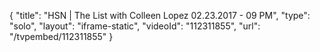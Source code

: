 {
    "title": "HSN | The List with Colleen Lopez 02.23.2017 - 09 PM",
    "type": "solo",
    "layout": "iframe-static",
    "videoId": "112311855",
    "url": "\/tvpembed\/112311855"
}